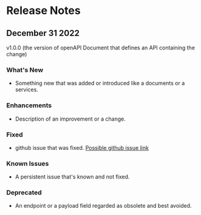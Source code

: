 # Release Notes

## December 31 2022

v1.0.0 (the version of openAPI Document that defines an API containing the change)

### What's New

- Something new that was added or introduced like a documents or a services.

### Enhancements

- Description of an improvement or a change.

### Fixed

- github issue that was fixed. [Possible github issue link ](https://github.com/Fiserv/Support/issues)

### Known Issues

- A persistent issue that's known and not fixed.

### Deprecated

- An endpoint or a payload field regarded as obsolete and best avoided.
